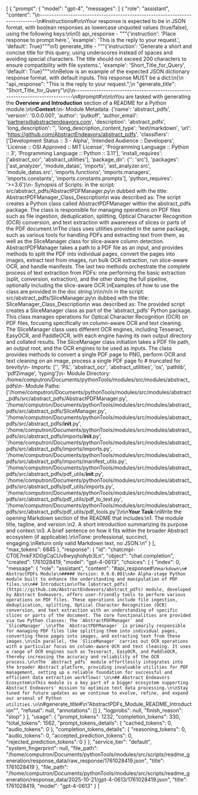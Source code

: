 [
    {
        "prompt": {
            "model": "gpt-4",
            "messages": [
                {
                    "role": "assistant",
                    "content": "\n-----------------------------------------------------------------------------\n#instructions#\n\nYour response is expected to be in JSON format, with boolean responses as lowercase unquoted values (true/false), using the following keys:\n\n0) api_response - \"\"\"{'instruction': 'Place response to prompt here.', 'example': 'This is the reply to your request.', 'default': True}\"\"\"\n1) generate_title - \"\"\"{'instruction': 'Generate a short and concise title for this query, using underscores instead of spaces and avoiding special characters. The title should not exceed 200 characters to ensure compatibility with file systems.', 'example': 'Short_Title_for_Query', 'default': True}\"\"\"\n\nBelow is an example of the expected JSON dictionary response format, with default inputs. This response MUST be a dict:\n{\n  \"api_response\": \"This is the reply to your request.\",\n  \"generate_title\": \"Short_Title_for_Query\"\n}\n-----------------------------------------------------------------------------\n#prompt#\n\n\nYou are tasked with generating the **Overview and Introduction** section of a README for a Python module.\n\n**Context:**\n- Module Metadata: {'name': 'abstract_pdfs', 'version': '0.0.0.001', 'author': 'putkoff', 'author_email': 'partners@abstractendeavors.com', 'description': 'abstract_pdfs', 'long_description': '', 'long_description_content_type': 'text/markdown', 'url': 'https://github.com/AbstractEndeavors/abstract_pdfs', 'classifiers': ['Development Status :: 3 - Alpha', 'Intended Audience :: Developers', 'License :: OSI Approved :: MIT License', 'Programming Language :: Python :: 3', 'Programming Language :: Python :: 3.11'], 'install_requires': ['abstract_ocr', 'abstract_utilities'], 'package_dir': {'': 'src'}, 'packages': ['ast_analyzer', 'module_datas', 'imports', 'ast_analyzer.src', 'module_datas.src', 'imports.functions', 'imports.managers', 'imports.constants', 'imports.constants.prompts'], 'python_requires': '>=3.6'}\n- Synopsis of Scripts:  in the script: src/abstract_pdfs/AbstractPDFManager.py\n dubbed with the title: AbstractPDFManager_Class_Description\n was described as: The script creates a Python class called AbstractPDFManager within the abstract_pdfs package. The class is responsible for managing operations on PDF files such as file ingestion, deduplication, splitting, Optical Character Recognition (OCR) conversion, and text extraction with awareness of slices or parts of the PDF document.*\n*The class uses utilities provided in the same package, such as various tools for handling PDFs and extracting text from them, as well as the SliceManager class for slice-aware column detection. AbstractPDFManager takes a path to a PDF file as an input, and provides methods to split the PDF into individual pages, convert the pages into images, extract text from images, run bulk OCR extraction, run slice-aware OCR, and handle manifests. The last two methods orchestrate the complete process of text extraction from PDFs: one performing the basic extraction (split, conversion, extraction), and the other doing the full pipeline, optionally including the slice-aware OCR.*\n*Examples of how to use the class are provided in the doc string.\n\n/n/n in the script: src/abstract_pdfs/SliceManager.py\n dubbed with the title: SliceManager_Class_Description\n was described as: The provided script creates a SliceManager class as part of the 'abstract_pdfs' Python package. This class manages operations for Optical Character Recognition (OCR) on PDF files, focusing specifically on column-aware OCR and text cleaning. The SliceManager class uses different OCR engines, including Tesseract, EasyOCR, and PaddleOCR, with each engine having its own output directory and collated results. The SliceManager class initiation takes a PDF file path, an output root, and the OCR engines to be used as inputs. The class provides methods to convert a single PDF page to PNG, perform OCR and text cleaning on an image, process a single PDF page fo  # truncated for brevity\n- Imports: ['', 'PIL', 'abstract_ocr', 'abstract_utilities', 'os', 'pathlib', 'pdf2image', 'typing']\n- Module Directory: /home/computron/Documents/pythonTools/modules/src/modules/abstract_pdfs\n- Module Paths: ['/home/computron/Documents/pythonTools/modules/src/modules/abstract_pdfs/src/abstract_pdfs/AbstractPDFManager.py', '/home/computron/Documents/pythonTools/modules/src/modules/abstract_pdfs/src/abstract_pdfs/SliceManager.py', '/home/computron/Documents/pythonTools/modules/src/modules/abstract_pdfs/src/abstract_pdfs/__init__.py', '/home/computron/Documents/pythonTools/modules/src/modules/abstract_pdfs/src/abstract_pdfs/imports/__init__.py', '/home/computron/Documents/pythonTools/modules/src/modules/abstract_pdfs/src/abstract_pdfs/imports/imports.py', '/home/computron/Documents/pythonTools/modules/src/modules/abstract_pdfs/src/abstract_pdfs/imports/manifest_utils.py', '/home/computron/Documents/pythonTools/modules/src/modules/abstract_pdfs/src/abstract_pdfs/pdf_utils/__init__.py', '/home/computron/Documents/pythonTools/modules/src/modules/abstract_pdfs/src/abstract_pdfs/pdf_utils/imports.py', '/home/computron/Documents/pythonTools/modules/src/modules/abstract_pdfs/src/abstract_pdfs/pdf_utils/pdf_to_text.py', '/home/computron/Documents/pythonTools/modules/src/modules/abstract_pdfs/src/abstract_pdfs/pdf_utils/pdf_tools.py']\n\n**Your Task:**\nWrite the opening Markdown section of the README that includes:\n1. The module title, tagline, and version.\n2. A short introduction summarizing its purpose and context.\n3. A brief sentence on how it fits within the broader Abstract ecosystem (if applicable).\n\nTone: professional, succinct, engaging.\nReturn only valid Markdown text, no JSON.\n"
                }
            ],
            "max_tokens": 6845
        },
        "response": {
            "id": "chatcmpl-CT0E7mkFXD0gCqCUv8wyqhohyb3Ln",
            "object": "chat.completion",
            "created": 1761028419,
            "model": "gpt-4-0613",
            "choices": [
                {
                    "index": 0,
                    "message": {
                        "role": "assistant",
                        "content": "#api_response#\n```markdown\n# AbstractPDFs Module\n##### Version: 0.0.0.001\nAn Alpha-stage Python module built to enhance the understanding and manipulation of PDF files.\n\n## Introduction\nThe [abstract_pdfs](https://github.com/AbstractEndeavors/abstract_pdfs) module, developed by Abstract Endeavors, offers user-friendly tools to perform various operations on PDF files. These operations include file ingestion, deduplication, splitting, Optical Character Recognition (OCR) conversion, and text extraction with an understanding of specific slices or parts of the document. The core functionalities are provided via two Python classes: The `AbstractPDFManager` and `SliceManager`.\n\nThe `AbstractPDFManager` is primarily responsible for managing PDF files like splitting them into individual pages, converting these pages into images, and extracting text from these images.\n\nIn parallel, the `SliceManager` carries out OCR operations with a particular focus on column-aware OCR and text cleaning. It uses a range of OCR engines such as Tesseract, EasyOCR, and PaddleOCR, thereby increasing the accuracy and reliability of the OCR process.\n\nThe `abstract_pdfs` module effortlessly integrates into the broader Abstract platform, providing invaluable utilities for PDF management, setting up a reliable foundation for successful and efficient data extraction workflows! \n\n## Abstract Endeavors Ecosystem\nThis module is a key part of a bigger ecosystem supporting Abstract Endeavors' mission to optimize text data processing.\n\nStay tuned for future updates as we continue to evolve, refine, and expand our arsenal of Python utilities.\n```\n#generate_title#\n\"AbstractPDFs_Module_README_Introduction\"",
                        "refusal": null,
                        "annotations": []
                    },
                    "logprobs": null,
                    "finish_reason": "stop"
                }
            ],
            "usage": {
                "prompt_tokens": 1232,
                "completion_tokens": 330,
                "total_tokens": 1562,
                "prompt_tokens_details": {
                    "cached_tokens": 0,
                    "audio_tokens": 0
                },
                "completion_tokens_details": {
                    "reasoning_tokens": 0,
                    "audio_tokens": 0,
                    "accepted_prediction_tokens": 0,
                    "rejected_prediction_tokens": 0
                }
            },
            "service_tier": "default",
            "system_fingerprint": null,
            "file_path": "/home/computron/Documents/pythonTools/modules/src/scripts/readme_generation/response_data/raw_response/1761028419.json",
            "title": 1761028419
        },
        "file_path": "/home/computron/Documents/pythonTools/modules/src/scripts/readme_generation/response_data/2025-10-21/gpt-4-0613/1761028419.json",
        "title": 1761028419,
        "model": "gpt-4-0613"
    }
]